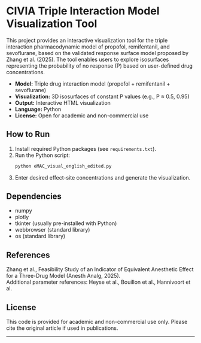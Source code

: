 # CIVIA Triple Interaction Model Visualization Tool

This project provides an interactive visualization tool for the triple interaction pharmacodynamic model of propofol, remifentanil, and sevoflurane, based on the validated response surface model proposed by Zhang et al. (2025). The tool enables users to explore isosurfaces representing the probability of no response (P) based on user-defined drug concentrations.

- **Model:** Triple drug interaction model (propofol + remifentanil + sevoflurane)
- **Visualization:** 3D isosurfaces of constant P values (e.g., P ≈ 0.5, 0.95)
- **Output:** Interactive HTML visualization
- **Language:** Python
- **License:** Open for academic and non-commercial use

## How to Run

1. Install required Python packages (see `requirements.txt`).
2. Run the Python script:
    ```bash
    python eMAC_visual_english_edited.py
    ```
3. Enter desired effect-site concentrations and generate the visualization.

## Dependencies

- numpy
- plotly
- tkinter (usually pre-installed with Python)
- webbrowser (standard library)
- os (standard library)

## References

Zhang et al., Feasibility Study of an Indicator of Equivalent Anesthetic Effect for a Three-Drug Model (Anesth Analg, 2025).  
Additional parameter references: Heyse et al., Bouillon et al., Hannivoort et al.

## License

This code is provided for academic and non-commercial use only. Please cite the original article if used in publications.

---

